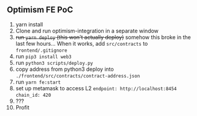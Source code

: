 ## Optimism FE PoC

1) yarn install
2) Clone and run optimism-integration in a separate window
3) ~~run `yarn deploy` (this won't actually deploy)~~ somehow this broke in the last few hours...
   When it works, add `src/contracts` to `frontend/.gitignore`
4) run `pip3 install web3`
5) run `python3 scripts/deploy.py`
6) copy address from python3 deploy into `./frontend/src/contracts/contract-address.json`
7) run `yarn fe:start`
8) set up metamask to access L2
   `endpoint: http://localhost:8454`
   `chain_id: 420`
9) ???
10) Profit
